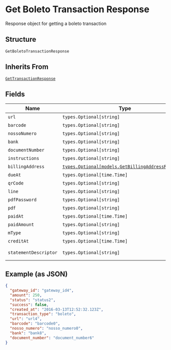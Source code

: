 
# Get Boleto Transaction Response

Response object for getting a boleto transaction

## Structure

`GetBoletoTransactionResponse`

## Inherits From

[`GetTransactionResponse`](../../doc/models/get-transaction-response.md)

## Fields

| Name | Type | Tags | Description |
|  --- | --- | --- | --- |
| `url` | `types.Optional[string]` | Optional | - |
| `barcode` | `types.Optional[string]` | Optional | - |
| `nossoNumero` | `types.Optional[string]` | Optional | - |
| `bank` | `types.Optional[string]` | Optional | - |
| `documentNumber` | `types.Optional[string]` | Optional | - |
| `instructions` | `types.Optional[string]` | Optional | - |
| `billingAddress` | [`types.Optional[models.GetBillingAddressResponse]`](../../doc/models/get-billing-address-response.md) | Optional | - |
| `dueAt` | `types.Optional[time.Time]` | Optional | - |
| `qrCode` | `types.Optional[string]` | Optional | - |
| `line` | `types.Optional[string]` | Optional | - |
| `pdfPassword` | `types.Optional[string]` | Optional | - |
| `pdf` | `types.Optional[string]` | Optional | - |
| `paidAt` | `types.Optional[time.Time]` | Optional | - |
| `paidAmount` | `types.Optional[string]` | Optional | - |
| `mType` | `types.Optional[string]` | Optional | - |
| `creditAt` | `types.Optional[time.Time]` | Optional | - |
| `statementDescriptor` | `types.Optional[string]` | Optional | Soft Descriptor |

## Example (as JSON)

```json
{
  "gateway_id": "gateway_id4",
  "amount": 250,
  "status": "status2",
  "success": false,
  "created_at": "2016-03-13T12:52:32.123Z",
  "transaction_type": "boleto",
  "url": "url4",
  "barcode": "barcode0",
  "nosso_numero": "nosso_numero0",
  "bank": "bank8",
  "document_number": "document_number6"
}
```


